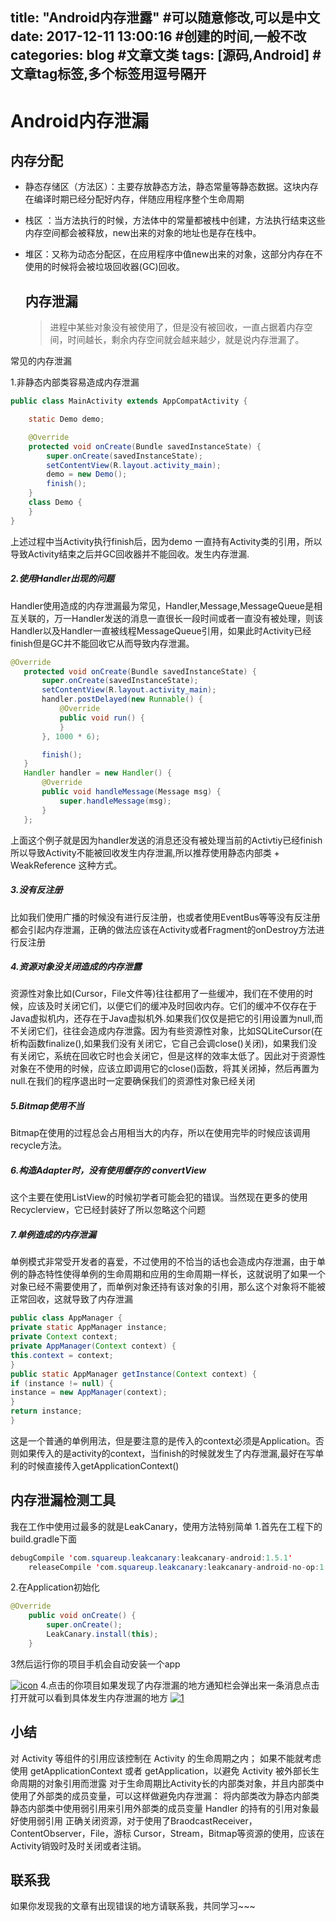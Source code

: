 title: "Android内存泄露"             #可以随意修改,可以是中文
date: 2017-12-11 13:00:16        #创建的时间,一般不改
categories: blog                 #文章文类
tags: [源码,Android]                 #文章tag标签,多个标签用逗号隔开
---
# Android内存泄漏

## 内存分配

- 静态存储区（方法区）：主要存放静态方法，静态常量等静态数据。这块内存在编译时期已经分配好内存，伴随应用程序整个生命周期

- 栈区 ：当方法执行的时候，方法体中的常量都被栈中创建，方法执行结束这些内存空间都会被释放，new出来的对象的地址也是存在栈中。

- 堆区：又称为动态分配区，在应用程序中值new出来的对象，这部分内存在不使用的时候将会被垃圾回收器(GC)回收。

  ## 内存泄漏

  > 进程中某些对象没有被使用了，但是没有被回收，一直占据着内存空间，时间越长，剩余内存空间就会越来越少，就是说内存泄漏了。

常见的内存泄漏

 1.非静态内部类容易造成内存泄漏

```java
public class MainActivity extends AppCompatActivity {

    static Demo demo;

    @Override
    protected void onCreate(Bundle savedInstanceState) {
        super.onCreate(savedInstanceState);
        setContentView(R.layout.activity_main);
        demo = new Demo();
        finish();
    }
    class Demo {
    }
}
```

上述过程中当Activity执行finish后，因为demo 一直持有Activity类的引用，所以导致Activity结束之后并GC回收器并不能回收。发生内存泄漏.

##### 2.使用Handler出现的问题

Handler使用造成的内存泄漏最为常见，Handler,Message,MessageQueue是相互关联的，万一Handler发送的消息一直很长一段时间或者一直没有被处理，则该Handler以及Handler一直被线程MessageQueue引用，如果此时Activity已经finish但是GC并不能回收它从而导致内存泄漏。

```java
@Override
   protected void onCreate(Bundle savedInstanceState) {
       super.onCreate(savedInstanceState);
       setContentView(R.layout.activity_main);
       handler.postDelayed(new Runnable() {
           @Override
           public void run() {
           }
       }, 1000 * 6);

       finish();
   }
   Handler handler = new Handler() {
       @Override
       public void handleMessage(Message msg) {
           super.handleMessage(msg);
       }
   };
```

上面这个例子就是因为handler发送的消息还没有被处理当前的Activtiy已经finish所以导致Activity不能被回收发生内存泄漏,所以推荐使用静态内部类 + WeakReference 这种方式。

##### 3.没有反注册

比如我们使用广播的时候没有进行反注册，也或者使用EventBus等等没有反注册都会引起内存泄漏，正确的做法应该在Activity或者Fragment的onDestroy方法进行反注册

##### 4.资源对象没关闭造成的内存泄露

资源性对象比如(Cursor，File文件等)往往都用了一些缓冲，我们在不使用的时候，应该及时关闭它们，以便它们的缓冲及时回收内存。它们的缓冲不仅存在于Java虚拟机内，还存在于Java虚拟机外.如果我们仅仅是把它的引用设置为null,而不关闭它们，往往会造成内存泄露。因为有些资源性对象，比如SQLiteCursor(在析构函数finalize(),如果我们没有关闭它，它自己会调close()关闭)，如果我们没有关闭它，系统在回收它时也会关闭它，但是这样的效率太低了。因此对于资源性对象在不使用的时候，应该立即调用它的close()函数，将其关闭掉，然后再置为null.在我们的程序退出时一定要确保我们的资源性对象已经关闭

##### 5.Bitmap使用不当

Bitmap在使用的过程总会占用相当大的内存，所以在使用完毕的时候应该调用recycle方法。

##### 6.构造Adapter时，没有使用缓存的 convertView

这个主要在使用ListView的时候初学者可能会犯的错误。当然现在更多的使用Recyclerview，它已经封装好了所以忽略这个问题

##### 7.单例造成的内存泄漏

单例模式非常受开发者的喜爱，不过使用的不恰当的话也会造成内存泄漏，由于单例的静态特性使得单例的生命周期和应用的生命周期一样长，这就说明了如果一个对象已经不需要使用了，而单例对象还持有该对象的引用，那么这个对象将不能被正常回收，这就导致了内存泄漏

```java
public class AppManager {
private static AppManager instance;
private Context context;
private AppManager(Context context) {
this.context = context;
}
public static AppManager getInstance(Context context) {
if (instance != null) {
instance = new AppManager(context);
}
return instance;
}
```

这是一个普通的单例用法，但是要注意的是传入的context必须是Application。否则如果传入的是activity的context，当finish的时候就发生了内存泄漏,最好在写单利的时候直接传入getApplicationContext()

## 内存泄漏检测工具

我在工作中使用过最多的就是LeakCanary，使用方法特别简单
1.首先在工程下的build.gradle下面


```java
debugCompile 'com.squareup.leakcanary:leakcanary-android:1.5.1'
    releaseCompile 'com.squareup.leakcanary:leakcanary-android-no-op:1.5.1'
```

2.在Application初始化


```java
@Override
    public void onCreate() {
        super.onCreate();
        LeakCanary.install(this);
    }
```

3然后运行你的项目手机会自动安装一个app

[![icon](f:\blog\source\_posts\Android%E5%86%85%E5%AD%98%E6%B3%84%E6%BC%8F\icon.png)](f:\blog\source\_posts\Android%E5%86%85%E5%AD%98%E6%B3%84%E6%BC%8F\icon.png)
4.点击的你项目如果发现了内存泄漏的地方通知栏会弹出来一条消息点击打开就可以看到具体发生内存泄漏的地方
[![1](f:\blog\source\_posts\Android%E5%86%85%E5%AD%98%E6%B3%84%E6%BC%8F\1.png)](f:\blog\source\_posts\Android%E5%86%85%E5%AD%98%E6%B3%84%E6%BC%8F\1.png)

## 小结

对 Activity 等组件的引用应该控制在 Activity 的生命周期之内； 如果不能就考虑使用 getApplicationContext 或者 getApplication，以避免 Activity 被外部长生命周期的对象引用而泄露
对于生命周期比Activity长的内部类对象，并且内部类中使用了外部类的成员变量，可以这样做避免内存泄漏： 将内部类改为静态内部类
静态内部类中使用弱引用来引用外部类的成员变量
Handler 的持有的引用对象最好使用弱引用
正确关闭资源，对于使用了BraodcastReceiver，ContentObserver，File，游标 Cursor，Stream，Bitmap等资源的使用，应该在Activity销毁时及时关闭或者注销。

## 联系我

如果你发现我的文章有出现错误的地方请联系我，共同学习~~~
